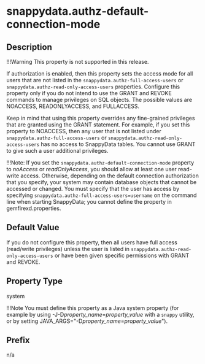# snappydata.authz-default-connection-mode

## Description

!!!Warning
	This property is not supported in this release.

If authorization is enabled, then this property sets the access mode for all users that are not listed in the `snappydata.authz-full-access-users` or `snappydata.authz-read-only-access-users` properties. Configure this property only if you do not intend to use the GRANT and REVOKE commands to manage privileges on SQL objects. The possible values are NOACCESS, READONLYACCESS, and FULLACCESS.

Keep in mind that using this property overrides any fine-grained privileges that are granted using the GRANT statement. For example, if you set this property to NOACCESS, then any user that is not listed under `snappydata.authz-full-access-users` or `snappydata.authz-read-only-access-users` has no access to SnappyData tables. You cannot use GRANT to give such a user additional privileges.

!!!Note:
	If you set the `snappydata.authz-default-connection-mode` property to *noAccess* or *readOnlyAccess*, you should allow at least one user read-write access. Otherwise, depending on the default connection authorization that you specify, your system may contain database objects that cannot be accessed or changed. You must specify that the user has access by specifying `snappydata.authz-full-access-users=username` on the command line when starting SnappyData; you cannot define the property in <span class="ph filepath">gemfirexd.properties</span>.

## Default Value

If you do not configure this property, then all users have full access (read/write privileges) unless the user is listed in `snappydata.authz-read-only-access-users` or have been given specific permissions with GRANT and REVOKE.

## Property Type

system

!!!Note 
	You must define this property as a Java system property (for example by using -J-D*property_name*=*property_value* with a `snappy` utility, or by setting JAVA_ARGS="-D*property_name*=*property_value*").</p>

## Prefix

n/a
